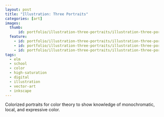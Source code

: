 ```yaml
---
layout: post
title: "Illustration: Three Portraits"
categories: [art]
images:
  thumb: 
      id: portfolio/illustration-three-portraits/illustration-three-portraits-thumbnail
  feature:
    - id: portfolio/illustration-three-portraits/illustration-three-portraits-1
    - id: portfolio/illustration-three-portraits/illustration-three-portraits-2
    - id: portfolio/illustration-three-portraits/illustration-three-portraits-3
tags:
  - elm
  - school
  - color
  - high-saturation
  - digital
  - illustration
  - vector-art
  - inkscape
---
```

Colorized portraits for color theory to show knowledge of monochromatic, local, and expressive color.